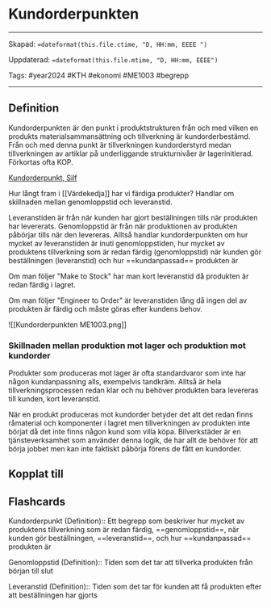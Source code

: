 # Kundorderpunkten

---
Skapad: `=dateformat(this.file.ctime, "D, HH:mm, EEEE ")`

Uppdaterad: `=dateformat(this.file.mtime, "D, HH:mm, EEEE")`

Tags: #year2024 #KTH #ekonomi #ME1003 #begrepp

---

## Definition

Kundorderpunkten är den punkt i produktstrukturen från och med vilken en produkts materialsammansättning och tillverkning är kundorderbestämd. Från och med denna punkt är tillverkningen kundorderstyrd medan tillverkningen av artiklar på underliggande strukturnivåer är lagerinitierad. Förkortas ofta KOP.

[Kundorderpunkt, Silf](https://www.silf.se/tjanster/ordlista-for-inkop-och-logistik/k/#:~:text=Kundorderpunkten%20%C3%A4r%20den%20punkt%20i,F%C3%B6rkortas%20ofta%20KOP.)

Hur långt fram i [[Värdekedja]] har vi färdiga produkter? Handlar om skillnaden mellan genomloppstid och leveranstid.

Leveranstiden är från när kunden har gjort beställningen tills när produkten har levererats. Genomloppstid är från när produktionen av produkten påbörjar tills när den levereras. Alltså handlar kundorderpunkten om hur mycket av leveranstiden är inuti genomloppstiden, hur mycket av produktens tillverkning som är redan färdig (genomloppstid) när kunden gör beställningen (leveranstid) och hur ==kundanpassad== produkten är

Om man följer "Make to Stock" har man kort leveranstid då produkten är redan färdig i lagret.

Om man följer "Engineer to Order" är leveranstiden lång då ingen del av produkten är färdig och måste göras efter kundens behov.

![[Kundorderpunkten ME1003.png]]

### Skillnaden mellan produktion mot lager och produktion mot kundorder

Produkter som produceras mot lager är ofta standardvaror som inte har någon kundanpassning alls, exempelvis tandkräm. Alltså är hela tillverkningsprocessen redan klar och nu behöver produkten bara levereras till kunden, kort leveranstid.

När en produkt produceras mot kundorder betyder det att det redan finns råmaterial och komponenter i lagret men tillverkningen av produkten inte börjat då det inte finns någon kund som villa köpa. Bilverkstäder är en tjänsteverksamhet som använder denna logik, de har allt de behöver för att börja jobbet men kan inte faktiskt påbörja förens de fått en kundorder.

## Kopplat till

## Flashcards

Kundorderpunkt (Definition):: Ett begrepp som beskriver hur mycket av produktens tillverkning som är redan färdig, ==genomloppstid==, när kunden gör beställningen, ==leveranstid==, och hur ==kundanpassad== produkten är
<!--SR:!2024-02-16,6,250!2024-02-19,10,270-->

Genomloppstid (Definition):: Tiden som det tar att tillverka produkten från början till slut
<!--SR:!2024-02-11,3,252!2024-02-13,4,270-->

Leveranstid (Definition):: Tiden som det tar för kunden att få produkten efter att beställningen har gjorts
<!--SR:!2024-02-25,9,272!2024-02-27,17,290-->
